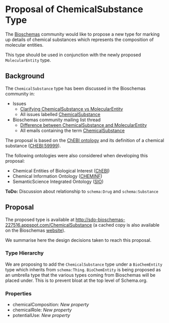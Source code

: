 # Proposal of ChemicalSubstance Type

The [Bioschemas](https://bioschemas.org) community would like to propose a new type for marking up details of chemical substances which represents the composition of molecular entities. 

This type should be used in conjunction with the newly proposed `MolecularEntity` type.

## Background

The `ChemicalSubstance` type has been discussed in the Bioschemas community in:

- Issues
  - [Clarifying ChemicalSubstance vs MolecularEntity](https://github.com/BioSchemas/specifications/issues/327)
  - All issues labelled [ChemicalSubstance](https://github.com/BioSchemas/specifications/issues?utf8=✓&q=label:"type:+ChemicalSubstance")
- Bioschemas community mailing list thread
  - [Difference between ChemicalSubstance and MolecularEntity](https://lists.w3.org/Archives/Public/public-bioschemas/2019Jun/0008.html)
  - All emails containing the term [ChemicalSubstance](https://www.w3.org/Search/Mail/Public/advanced_search?keywords=&hdr-1-name=subject&hdr-1-query=chemicalsubstance&hdr-2-name=from&hdr-2-query=&hdr-3-name=message-id&hdr-3-query=&period_month=&period_year=&index-grp=Public__FULL&index-type=t&type-index=public-bioschemas&resultsperpage=20&sortby=date-asc)

The proposal is based on the [ChEBI ontology](https://www.ebi.ac.uk/chebi/) and its definition of a chemical substance ([CHEBI:59999](https://www.ebi.ac.uk/chebi/searchId.do?chebiId=CHEBI%3A59999)).

The following ontologies were also considered when developing this proposal:

- Chemical Entities of Biological Interest ([ChEBI](https://www.ebi.ac.uk/chebi/))
- Chemical Information Ontology ([CHEMINF](http://semanticchemistry.github.io/semanticchemistry/)) 
- SemanticScience Integrated Ontology ([SIO](http://sio.semanticscience.org/))

**ToDo:** Discussion about relationship to `schema:Drug` and `schema:Substance`

## Proposal

The proposed type is available at http://sdo-bioschemas-227516.appspot.com/ChemicalSubstance (a cached copy is also available on the Bioschemas [website](https://bioschemas.org/types/ChemicalSubstance/)).

We summarise here the design decisions taken to reach this proposal.

### Type Hierarchy

We are proposing to add the `ChemicalSubstance` type under a `BioChemEntity` type which inherits from `schema:Thing`. `BioChemEntity` is being proposed as an umbrella type that the various types coming from Bioschemas will be placed under. This is to prevent bloat at the top level of Schema.org. 

### Properties

- chemicalComposition: *New property*
- chemicalRole: *New property*
- potentialUse: *New property*
